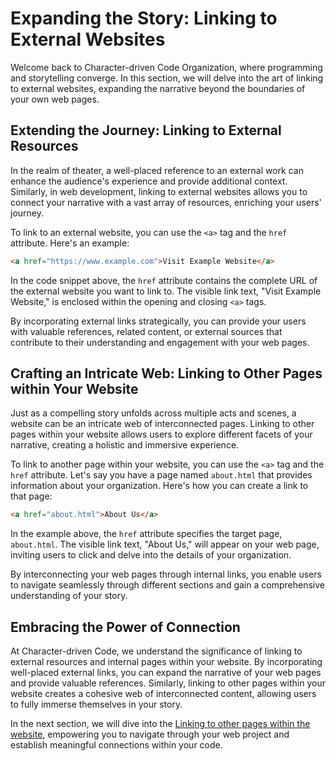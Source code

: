# Expanding the Story: Linking to External Websites

Welcome back to Character-driven Code Organization, where programming and storytelling converge. In this section, we will delve into the art of linking to external websites, expanding the narrative beyond the boundaries of your own web pages.

## Extending the Journey: Linking to External Resources

In the realm of theater, a well-placed reference to an external work can enhance the audience's experience and provide additional context. Similarly, in web development, linking to external websites allows you to connect your narrative with a vast array of resources, enriching your users' journey.

To link to an external website, you can use the `<a>` tag and the `href` attribute. Here's an example:

```html
<a href="https://www.example.com">Visit Example Website</a>
```

In the code snippet above, the `href` attribute contains the complete URL of the external website you want to link to. The visible link text, "Visit Example Website," is enclosed within the opening and closing `<a>` tags.

By incorporating external links strategically, you can provide your users with valuable references, related content, or external sources that contribute to their understanding and engagement with your web pages.

## Crafting an Intricate Web: Linking to Other Pages within Your Website

Just as a compelling story unfolds across multiple acts and scenes, a website can be an intricate web of interconnected pages. Linking to other pages within your website allows users to explore different facets of your narrative, creating a holistic and immersive experience.

To link to another page within your website, you can use the `<a>` tag and the `href` attribute. Let's say you have a page named `about.html` that provides information about your organization. Here's how you can create a link to that page:

```html
<a href="about.html">About Us</a>
```

In the example above, the `href` attribute specifies the target page, `about.html`. The visible link text, "About Us," will appear on your web page, inviting users to click and delve into the details of your organization.

By interconnecting your web pages through internal links, you enable users to navigate seamlessly through different sections and gain a comprehensive understanding of your story.

## Embracing the Power of Connection

At Character-driven Code, we understand the significance of linking to external resources and internal pages within your website. By incorporating well-placed external links, you can expand the narrative of your web pages and provide valuable references. Similarly, linking to other pages within your website creates a cohesive web of interconnected content, allowing users to fully immerse themselves in your story.

In the next section, we will dive into the [Linking to other pages within the website](day03-linking-to-other-pages-within-the-website.md), empowering you to navigate through your web project and establish meaningful connections within your code.